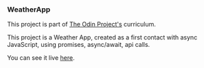 ### WeatherApp

This project is part of [The Odin Project's](https://www.theodinproject.com) curriculum.

This project is a Weather App, created as a first contact with async JavaScript, using promises, async/await, api calls.

You can see it live [here](https://ghfinatti.github.io/WeatherApp/).
